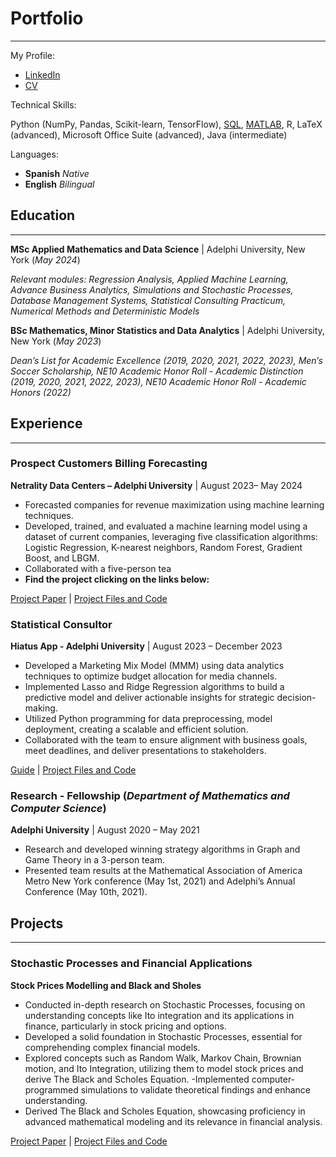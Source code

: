 # Portfolio
---


My Profile: 

- [LinkedIn](https://www.linkedin.com/in/danieldelasherasgarcia/)
- [CV](https://github.com/danihga/portfolio/blob/20f3f2031d54c2088b7dba0a1af30ce1f33d68f8/docs/Daniel%20de%20las%20Heras.pdf)


Technical Skills:

Python (NumPy, Pandas, Scikit-learn, TensorFlow), [SQL](https://github.com/danihga/portfolio/blob/70662d5f9ccd0a733a2e2a58af1134bc5ce68207/SQL/Sports_Store_Database_Project.pdf), [MATLAB](https://github.com/danihga/portfolio/tree/7aa24179de091c7d5b50aad336a669f7499f6199/MAT%20LAB), R, LaTeX (advanced), Microsoft Office Suite (advanced), Java (intermediate)


Languages:

- **Spanish** *Native*
- **English** *Bilingual*
  
## Education 
***
**MSc Applied Mathematics and Data Science** | Adelphi University, New York (_May 2024_)

*Relevant modules: Regression Analysis, Applied Machine Learning, Advance Business Analytics, Simulations and Stochastic Processes, Database Management Systems, Statistical Consulting Practicum, Numerical Methods and Deterministic Models*


**BSc Mathematics, Minor Statistics and Data Analytics** | Adelphi University, New York (_May 2023_)

*Dean’s List for Academic Excellence (2019, 2020, 2021, 2022, 2023), Men’s Soccer Scholarship, NE10 Academic Honor Roll -
Academic Distinction (2019, 2020, 2021, 2022, 2023), NE10 Academic Honor Roll - Academic Honors (2022)*

## Experience 
___

### Prospect Customers Billing Forecasting
**Netrality Data Centers – Adelphi University** | August 2023– May 2024

- Forecasted companies for revenue maximization using machine learning techniques.
- Developed, trained, and evaluated a machine learning model using a dataset of current companies, leveraging five classification
algorithms: Logistic Regression, K-nearest neighbors, Random Forest, Gradient Boost, and LBGM.
- Collaborated with a five-person tea
- **Find the project clicking on the links below:** 

[Project Paper](https://github.com/danihga/portfolio/blob/8c23a04c234420d0d733ea192c3c15f4300fde8e/Netrality/Project_Report.pdf)        |       [Project Files and Code](https://github.com/danihga/portfolio/tree/c1310e13be3891c02828cc1d63d6d37713832055/Netrality)

### Statistical Consultor
**Hiatus App - Adelphi University** | August 2023 – December 2023
- Developed a Marketing Mix Model (MMM) using data analytics techniques to optimize budget allocation for media channels.
- Implemented Lasso and Ridge Regression algorithms to build a predictive model and deliver actionable insights for strategic
decision-making.
- Utilized Python programming for data preprocessing, model deployment, creating a scalable and efficient solution.
- Collaborated with the team to ensure alignment with business goals, meet deadlines, and deliver presentations to stakeholders.

[Guide](https://github.com/danihga/portfolio/blob/6b85c563e37395a9d2ea09f332743f00cb1e777e/Hiatus/Guidebook.pdf)        |       [Project Files and Code](https://github.com/danihga/portfolio/tree/78206beb82fbbe267a3d2e92265c282f858cb3f4/Hiatus)

### Research - Fellowship (_Department of Mathematics and Computer Science_)
**Adelphi University** | August 2020 – May 2021
- Research and developed winning strategy algorithms in Graph and Game Theory in a 3-person team.
- Presented team results at the Mathematical Association of America Metro New York conference (May 1st, 2021)
and Adelphi’s Annual Conference (May 10th, 2021).

## Projects
___

### Stochastic Processes and Financial Applications
**Stock Prices Modelling and Black and Sholes**

- Conducted in-depth research on Stochastic Processes, focusing on understanding concepts like Ito integration and its applications in finance, particularly in stock pricing and options.
- Developed a solid foundation in Stochastic Processes, essential for comprehending complex financial models.
- Explored concepts such as Random Walk, Markov Chain, Brownian motion, and Ito Integration, utilizing them to model stock prices and derive The Black and Scholes Equation.
-Implemented computer-programmed simulations to validate theoretical findings and enhance understanding.
- Derived The Black and Scholes Equation, showcasing proficiency in advanced mathematical modeling and its relevance in financial analysis.

[Project Paper](https://github.com/danihga/portfolio/blob/8c23a04c234420d0d733ea192c3c15f4300fde8e/Netrality/Project_Report.pdf)        |       [Project Files and Code](https://github.com/danihga/portfolio/tree/c1310e13be3891c02828cc1d63d6d37713832055/Netrality)

